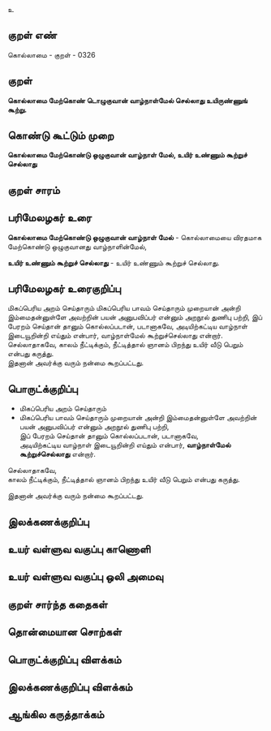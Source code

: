 உ

## குறள் எண் 

கொல்லாமை - குறள் - 0326  

## குறள் 

**கொல்லாமை மேற்கொண் டொழுகுவான் வாழ்நாள்மேல் 
செல்லாது உயிருண்ணுங் கூற்று.**

## கொண்டு கூட்டும் முறை

**கொல்லாமை மேற்கொண்டு ஒழுகுவான் வாழ்நாள் மேல், உயிர் உண்ணும் கூற்றுச் செல்லாது**

## குறள் சாரம் 


## பரிமேலழகர் உரை

**கொல்லாமை மேற்கொண்டு ஒழுகுவான் வாழ்நாள் மேல்** - கொல்லாமையை விரதமாக மேற்கொண்டு ஒழுகுவானது வாழ்நாளின்மேல்,   

**உயிர் உண்ணும் கூற்றுச் செல்லாது** - உயிர் உண்ணும் கூற்றுச் செல்லாது.   

## பரிமேலழகர் உரைகுறிப்பு   

மிகப்பெரிய அறம் செய்தாரும் மிகப்பெரிய பாவம் செய்தாரும் முறையான் அன்றி இம்மைதன்னுள்ளே அவற்றின் பயன் அனுபவிப்பர் என்னும் அறநூல் துணிபு பற்றி, இப் பேரறம் செய்தான் தானும் கொல்லப்படான், படானாகவே, அடியிற்கட்டிய வாழ்நாள் இடையூறின்றி எய்தும் என்பார், வாழ்நாள்மேல் கூற்றுச்செல்லாது என்றார்.  
செல்லாதாகவே, காலம் நீட்டிக்கும், நீட்டித்தால் ஞானம் பிறந்து உயிர் வீடு பெறும் என்பது கருத்து.   
இதனான் அவர்க்கு வரும் நன்மை கூறப்பட்டது.  

## பொருட்க்குறிப்பு 

* மிகப்பெரிய அறம் செய்தாரும்   
* மிகப்பெரிய பாவம் செய்தாரும் முறையான் அன்றி இம்மைதன்னுள்ளே அவற்றின் பயன் அனுபவிப்பர் என்னும் அறநூல் துணிபு பற்றி,   
இப் பேரறம் செய்தான் தானும் கொல்லப்படான், படானாகவே,   
அடியிற்கட்டிய வாழ்நாள் இடையூறின்றி எய்தும் என்பார், **வாழ்நாள்மேல் கூற்றுச்செல்லாது** என்றார்.  

செல்லாதாகவே,   
காலம் நீட்டிக்கும், நீட்டித்தால் ஞானம் பிறந்து உயிர் வீடு பெறும் என்பது கருத்து.    

இதனான் அவர்க்கு வரும் நன்மை கூறப்பட்டது.   

## இலக்கணக்குறிப்பு  


## உயர் வள்ளுவ வகுப்பு காணொளி


## உயர் வள்ளுவ வகுப்பு ஒலி அமைவு 

 
## குறள் சார்ந்த கதைகள் 


## தொன்மையான சொற்கள்


## பொருட்க்குறிப்பு விளக்கம்


## இலக்கணக்குறிப்பு விளக்கம்


## ஆங்கில கருத்தாக்கம் 


